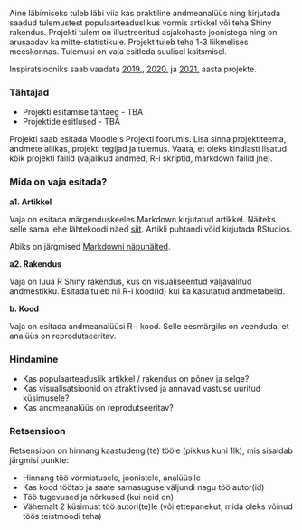 ﻿---
layout: page
---

Aine läbimiseks tuleb läbi viia kas praktiline andmeanalüüs ning kirjutada saadud tulemustest populaarteaduslikus vormis artikkel või teha Shiny rakendus. Projekti tulem on illustreeritud asjakohaste joonistega ning on arusaadav ka mitte-statistikule. Projekt tuleb teha 1-3 liikmelises meeskonnas. Tulemusi on vaja esitleda suulisel kaitsmisel.

Inspiratsiooniks saab vaadata [2019.](https://andmeteadus.github.io/2019/projektid/),  [2020.](https://andmeteadus.github.io/2020/projektid/) ja [2021.](https://andmeteadus.github.io/2021/projektid/) aasta projekte. 

### Tähtajad 

* Projekti esitamise tähtaeg - TBA
* Projektide esitlused - TBA

 Projekti saab esitada Moodle's Projekti foorumis. Lisa sinna projektiteema, andmete allikas, projekti tegijad ja tulemus. Vaata, et oleks kindlasti lisatud kõik projekti failid (vajalikud andmed, R-i skriptid, markdown failid jne).

### Mida on vaja esitada?

**a1. Artikkel**

Vaja on esitada märgenduskeeles Markdown kirjutatud artikkel.
Näiteks selle sama lehe lähtekoodi näed [siit](https://raw.githubusercontent.com/andmeteadus/2023/master/projekt_juhend.md).
Artikli puhtandi võid kirjutada RStudios.

Abiks on järgmised [Markdowni näpunäited](https://github.com/adam-p/markdown-here/wiki/Markdown-Cheatsheet#images).

**a2. Rakendus**

Vaja on luua R Shiny rakendus, kus on visualiseeritud väljavalitud andmestikku. Esitada tuleb nii R-i kood(id) kui ka kasutatud andmetabelid.

**b. Kood**

Vaja on esitada andmeanalüüsi R-i kood.
Selle eesmärgiks on veenduda, et analüüs on reprodutseeritav. 

### Hindamine

* Kas populaarteaduslik artikkel / rakendus on põnev ja selge?
* Kas visualisatsioonid on atraktiivsed ja annavad vastuse uuritud küsimusele?
* Kas andmeanalüüs on reprodutseeritav?

### Retsensioon

Retsensioon on hinnang kaastudengi(te) tööle (pikkus kuni 1lk), mis sisaldab järgmisi punkte:

* Hinnang töö vormistusele, joonistele, analüüsile
* Kas kood töötab ja saate samasuguse väljundi nagu töö autor(id)
* Töö tugevused ja nõrkused (kui neid on)
* Vähemalt 2 küsimust töö autori(te)le (või ettepanekut, mida oleks võinud töös teistmoodi teha)

